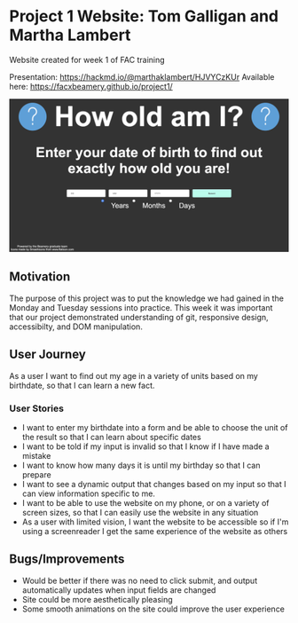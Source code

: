 # Project 1 Website: Tom Galligan and Martha Lambert
Website created for week 1 of FAC training 

Presentation: https://hackmd.io/@marthaklambert/HJVYCzKUr
Available here: https://facxbeamery.github.io/project1/

![screenshot of site](site_screenshot.png)

## Motivation
The purpose of this project was to put the knowledge we had gained in the Monday and Tuesday sessions into practice. 
This week it was important that our project demonstrated understanding of git, responsive design, accessibilty, and DOM manipulation.


## User Journey

As a user I want to find out my age in a variety of units based on my birthdate, so that I can learn a new fact. 

### User Stories

* I want to enter my birthdate into a form and be able to choose the unit of the result so that I can learn about specific dates 
* I want to be told if my input is invalid so that I know if I have made a mistake
* I want to know how many days it is until my birthday so that I can prepare
* I want to see a dynamic output that changes based on my input so that I can view information specific to me. 
* I want to be able to use the website on my phone, or on a variety of screen sizes, so that I can easily use the website in any situation
* As a user with limited vision, I want the website to be accessible so if I'm using a screenreader I get the same experience of the website as others


## Bugs/Improvements
* Would be better if there was no need to click submit, and output automatically updates when input fields are changed
* Site could be more aesthetically pleasing
* Some smooth animations on the site could improve the user experience 
